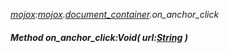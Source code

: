 _[mojox](../../modules/mojox/mojox-module.md):[mojox](../../modules/mojox/mojox-module.md).[document\_container](../../modules/mojox/mojox-document_container.md).on\_anchor\_click_
##### Method on\_anchor\_click:Void( url:[String](../../modules/wonkey/wonkey-types-string.md) )
